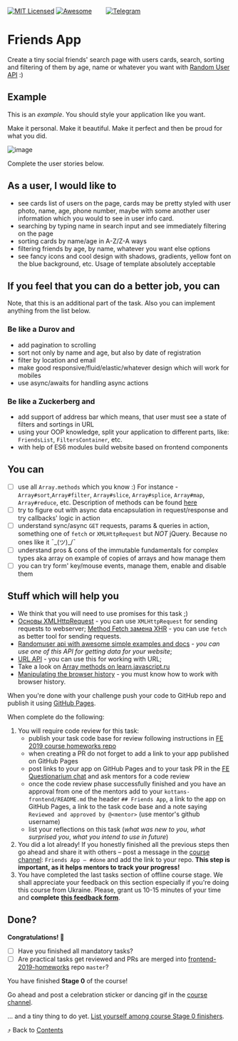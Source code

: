 [![MIT Licensed][icon-mit]][license]
[![Awesome][icon-awesome]][awesome]
&nbsp;&nbsp;&nbsp;&nbsp;&nbsp;&nbsp;
[![Telegram][icon-chat]][chat]

# Friends App

Create a tiny social friends' search page with users cards,
search, sorting and filtering of them by age, name
or whatever you want with [Random User API](https://randomuser.me) :)

## Example

This is an *example*. You should style your application like you want. 

Make it personal. Make it beautiful. Make it perfect and then be proud for what you did.

![image](https://i.imgur.com/5tcpqcY.png)

Complete the user stories below.

## As a user, I would like to

* see cards list of users on the page, cards may be pretty styled with user photo, name, age, phone number, maybe with some another user information which you would to see in user info card.
* searching by typing name in search input and see immediately filtering on the page
* sorting cards by name/age in A-Z/Z-A ways
* filtering friends by age, by name, whatever you want else options
* see fancy icons and cool design with shadows, gradients, yellow font on the blue background, etc. Usage of template absolutely acceptable

## If you feel that you can do a better job, you can

Note, that this is an additional part of the task. Also you can implement anything from the list below.

### Be like a Durov and

* add pagination to scrolling
* sort not only by name and age, but also by date of registration
* filter by location and email
* make good responsive/fluid/elastic/whatever design which will work for mobiles
* use async/awaits for handling async actions

### Be like a Zuckerberg and

* add support of address bar which means, that user must see a state of filters and sortings in URL
* using your OOP knowledge, split your application to different parts, like: `FriendsList`, `FiltersContainer`, etc.
* with help of ES6 modules build website based on frontend components

## You can

- [ ] use all `Array.methods` which you know :) For instance - `Array#sort`,`Array#filter`, `Array#slice`, `Array#splice`, `Array#map`, `Array#reduce`, etc. Description of methods can be found [here](https://developer.mozilla.org/en-US/docs/Web/JavaScript/Reference/Global_Objects/Array)
- [ ] try to figure out with async data encapsulation in request/response and try callbacks' logic in action
- [ ] understand sync/async `GET` requests, params & queries in action, something one of `fetch` or `XMLHttpRequest` but *NOT* jQuery. Because no ones like it ¯\_(ツ)_/¯
- [ ] understand pros & cons of the immutable fundamentals for complex types aka array on example of copies of arrays and how manage them
- [ ] you can try form' key/mouse events, manage them, enable and disable them

## Stuff which will help you

* We think that you will need to use promises for this task ;)
* [Основы XMLHttpRequest](https://learn.javascript.ru/ajax-xmlhttprequest) - you
  can use `XMLHttpRequest` for sending requests to webserver;
  [Method Fetch замена XHR](https://learn.javascript.ru/fetch) - you can use `fetch` as better tool for sending requests.
* [Randomuser api with awesome simple examples and docs](https://randomuser.me) -
  _you can use one of this API for getting data for your website_;
* [URL API](https://developer.mozilla.org/en-US/docs/Web/API/URL) - you can use
  this for working with URL;
* Take a look on [Array methods on learn.javascript.ru](https://learn.javascript.ru/array-methods)
* [Manipulating the browser history](https://developer.mozilla.org/en-US/docs/Web/API/History_API) -
  you must know how to work with browser history.

When you're done with your challenge push your code to GitHub repo and publish
it using [GitHub Pages](https://pages.github.com).

When complete do the following:
1. You will require code review for this task:
   * publish your task code base for review following instructions
     in [FE 2019 course homeworks repo](https://github.com/kottans/frontend-2019-homeworks)
   * when creating a PR do not forget to add a link
     to your app published on GitHub Pages
   * post links to your app on GitHub Pages and
     to your task PR in the
     [FE Questionarium chat](https://t.me/joinchat/DmX0JAl-mh5W0jrWli8Ycw)
     and ask mentors for a code review
   * once the code review phase successfully finished
     and you have an approval from one of the mentors
     add to your `kottans-frontend/README.md`
     the header `## Friends App`,
     a link to the app on GitHub Pages,
     a link to the task code base and
     a note saying `Reviewed and approved by @<mentor>`
     (use mentor's github username)
   * list your reflections on this task
     (_what was new to you_, _what surprised you_, _what you intend to use in future_)
1. You did a lot already! If you honestly finished all the previous steps then go ahead
   and share it with others –
   post a message in the [course channel][chat]:
   `Friends App — #done` and add the link to your repo. **This step is important, as it helps mentors to track your progress!**
1. You have completed the last tasks section of offline course stage.
   We shall appreciate your feedback on this section especially
   if you're doing this course from Ukraine.
   Please, grant us 10-15 minutes of your time and **complete**
   **[this feedback form](https://goo.gl/forms/3qotPDzLTwZYqFA42)**.

## Done?

__Congratulations! 🎉__

* [ ] Have you finished all mandatory tasks?
* [ ] Are practical tasks get reviewed and
      PRs are merged into
      [frontend-2019-homeworks](https://github.com/kottans/frontend-2019-homeworks)
      repo `master`?

You have finished __Stage 0__ of the course!

Go ahead and post a celebration sticker or dancing gif
in the [course channel][chat].

... and a tiny thing to do yet.
[List yourself among course Stage 0 finishers](../students/stage0-finishers.md).

⤴️ Back to [Contents](../contents.md)


[icon-chat]: https://img.shields.io/badge/chat-on%20telegram-blue.svg
[icon-mit]: https://img.shields.io/badge/license-MIT-blue.svg
[icon-awesome]: https://cdn.rawgit.com/sindresorhus/awesome/d7305f38d29fed78fa85652e3a63e154dd8e8829/media/badge.svg

[license]: https://github.com/Kottans/web/blob/master/LICENSE.md
[awesome]: https://github.com/sindresorhus/awesome#front-end-development
[chat]: https://t.me/joinchat/CX8EF1JmLm9IM6J6oy2U7Q
